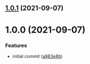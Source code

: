 ## [1.0.1](https://github.com/irontitan/mongodb-data-layer/compare/v1.0.0...v1.0.1) (2021-09-07)

# 1.0.0 (2021-09-07)


### Features

* initial commit ([a983e8b](https://github.com/irontitan/mongodb-data-layer/commit/a983e8b51d4a3cbfcbefef72c3a3ae14dc5fceb9))
